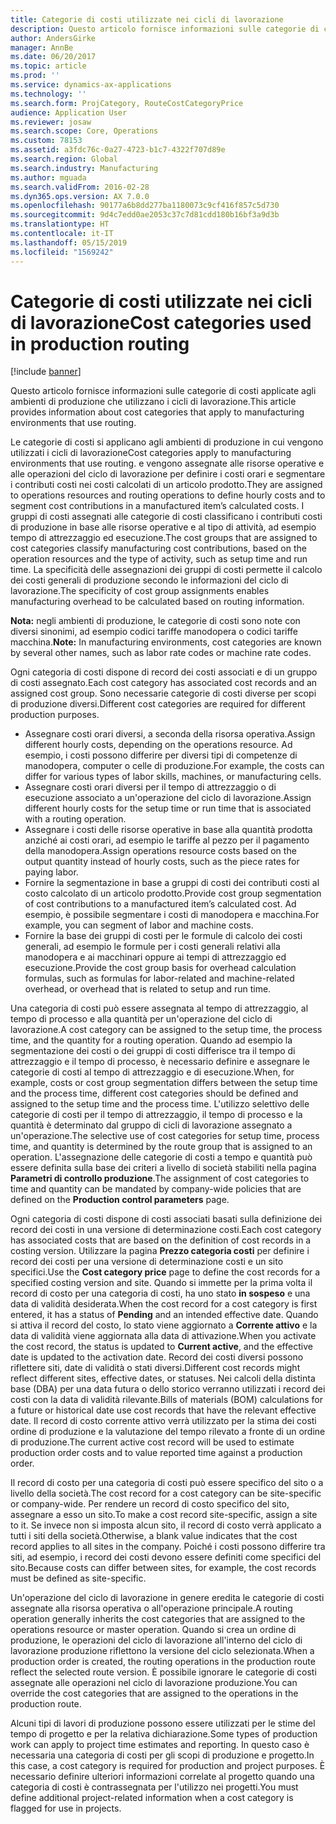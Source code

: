 ```yaml
---
title: Categorie di costi utilizzate nei cicli di lavorazione
description: Questo articolo fornisce informazioni sulle categorie di costi applicate agli ambienti di produzione che utilizzano i cicli di lavorazione.
author: AndersGirke
manager: AnnBe
ms.date: 06/20/2017
ms.topic: article
ms.prod: ''
ms.service: dynamics-ax-applications
ms.technology: ''
ms.search.form: ProjCategory, RouteCostCategoryPrice
audience: Application User
ms.reviewer: josaw
ms.search.scope: Core, Operations
ms.custom: 78153
ms.assetid: a3fdc76c-0a27-4723-b1c7-4322f707d89e
ms.search.region: Global
ms.search.industry: Manufacturing
ms.author: mguada
ms.search.validFrom: 2016-02-28
ms.dyn365.ops.version: AX 7.0.0
ms.openlocfilehash: 90177a6b8dd277ba1180073c9cf416f857c5d730
ms.sourcegitcommit: 9d4c7edd0ae2053c37c7d81cdd180b16bf3a9d3b
ms.translationtype: HT
ms.contentlocale: it-IT
ms.lasthandoff: 05/15/2019
ms.locfileid: "1569242"
---
```

# <a name="cost-categories-used-in-production-routing"></a><span data-ttu-id="184df-103">Categorie di costi utilizzate nei cicli di lavorazione</span><span class="sxs-lookup"><span data-stu-id="184df-103">Cost categories used in production routing</span></span>

[!include [banner](../includes/banner.md)]

<span data-ttu-id="184df-104">Questo articolo fornisce informazioni sulle categorie di costi applicate agli ambienti di produzione che utilizzano i cicli di lavorazione.</span><span class="sxs-lookup"><span data-stu-id="184df-104">This article provides information about cost categories that apply to manufacturing environments that use routing.</span></span>

<span data-ttu-id="184df-105">Le categorie di costi si applicano agli ambienti di produzione in cui vengono utilizzati i cicli di lavorazione</span><span class="sxs-lookup"><span data-stu-id="184df-105">Cost categories apply to manufacturing environments that use routing.</span></span> <span data-ttu-id="184df-106">e vengono assegnate alle risorse operative e alle operazioni del ciclo di lavorazione per definire i costi orari e segmentare i contributi costi nei costi calcolati di un articolo prodotto.</span><span class="sxs-lookup"><span data-stu-id="184df-106">They are assigned to operations resources and routing operations to define hourly costs and to segment cost contributions in a manufactured item’s calculated costs.</span></span> <span data-ttu-id="184df-107">I gruppi di costi assegnati alle categorie di costi classificano i contributi costi di produzione in base alle risorse operative e al tipo di attività, ad esempio tempo di attrezzaggio ed esecuzione.</span><span class="sxs-lookup"><span data-stu-id="184df-107">The cost groups that are assigned to cost categories classify manufacturing cost contributions, based on the operation resources and the type of activity, such as setup time and run time.</span></span> <span data-ttu-id="184df-108">La specificità delle assegnazioni dei gruppi di costi permette il calcolo dei costi generali di produzione secondo le informazioni del ciclo di lavorazione.</span><span class="sxs-lookup"><span data-stu-id="184df-108">The specificity of cost group assignments enables manufacturing overhead to be calculated based on routing information.</span></span> 

<span data-ttu-id="184df-109">**Nota:** negli ambienti di produzione, le categorie di costi sono note con diversi sinonimi, ad esempio codici tariffe manodopera o codici tariffe macchina.</span><span class="sxs-lookup"><span data-stu-id="184df-109">**Note:** In manufacturing environments, cost categories are known by several other names, such as labor rate codes or machine rate codes.</span></span> 

<span data-ttu-id="184df-110">Ogni categoria di costi dispone di record dei costi associati e di un gruppo di costi assegnato.</span><span class="sxs-lookup"><span data-stu-id="184df-110">Each cost category has associated cost records and an assigned cost group.</span></span> <span data-ttu-id="184df-111">Sono necessarie categorie di costi diverse per scopi di produzione diversi.</span><span class="sxs-lookup"><span data-stu-id="184df-111">Different cost categories are required for different production purposes.</span></span>

-   <span data-ttu-id="184df-112">Assegnare costi orari diversi, a seconda della risorsa operativa.</span><span class="sxs-lookup"><span data-stu-id="184df-112">Assign different hourly costs, depending on the operations resource.</span></span> <span data-ttu-id="184df-113">Ad esempio, i costi possono differire per diversi tipi di competenze di manodopera, computer o celle di produzione.</span><span class="sxs-lookup"><span data-stu-id="184df-113">For example, the costs can differ for various types of labor skills, machines, or manufacturing cells.</span></span>
-   <span data-ttu-id="184df-114">Assegnare costi orari diversi per il tempo di attrezzaggio o di esecuzione associato a un'operazione del ciclo di lavorazione.</span><span class="sxs-lookup"><span data-stu-id="184df-114">Assign different hourly costs for the setup time or run time that is associated with a routing operation.</span></span>
-   <span data-ttu-id="184df-115">Assegnare i costi delle risorse operative in base alla quantità prodotta anziché ai costi orari, ad esempio le tariffe al pezzo per il pagamento della manodopera.</span><span class="sxs-lookup"><span data-stu-id="184df-115">Assign operations resource costs based on the output quantity instead of hourly costs, such as the piece rates for paying labor.</span></span>
-   <span data-ttu-id="184df-116">Fornire la segmentazione in base a gruppi di costi dei contributi costi al costo calcolato di un articolo prodotto.</span><span class="sxs-lookup"><span data-stu-id="184df-116">Provide cost group segmentation of cost contributions to a manufactured item’s calculated cost.</span></span> <span data-ttu-id="184df-117">Ad esempio, è possibile segmentare i costi di manodopera e macchina.</span><span class="sxs-lookup"><span data-stu-id="184df-117">For example, you can segment of labor and machine costs.</span></span>
-   <span data-ttu-id="184df-118">Fornire la base dei gruppi di costi per le formule di calcolo dei costi generali, ad esempio le formule per i costi generali relativi alla manodopera e ai macchinari oppure ai tempi di attrezzaggio ed esecuzione.</span><span class="sxs-lookup"><span data-stu-id="184df-118">Provide the cost group basis for overhead calculation formulas, such as formulas for labor-related and machine-related overhead, or overhead that is related to setup and run time.</span></span>

<span data-ttu-id="184df-119">Una categoria di costi può essere assegnata al tempo di attrezzaggio, al tempo di processo e alla quantità per un'operazione del ciclo di lavorazione.</span><span class="sxs-lookup"><span data-stu-id="184df-119">A cost category can be assigned to the setup time, the process time, and the quantity for a routing operation.</span></span> <span data-ttu-id="184df-120">Quando ad esempio la segmentazione dei costi o dei gruppi di costi differisce tra il tempo di attrezzaggio e il tempo di processo, è necessario definire e assegnare le categorie di costi al tempo di attrezzaggio e di esecuzione.</span><span class="sxs-lookup"><span data-stu-id="184df-120">When, for example, costs or cost group segmentation differs between the setup time and the process time, different cost categories should be defined and assigned to the setup time and the process time.</span></span> <span data-ttu-id="184df-121">L'utilizzo selettivo delle categorie di costi per il tempo di attrezzaggio, il tempo di processo e la quantità è determinato dal gruppo di cicli di lavorazione assegnato a un'operazione.</span><span class="sxs-lookup"><span data-stu-id="184df-121">The selective use of cost categories for setup time, process time, and quantity is determined by the route group that is assigned to an operation.</span></span> <span data-ttu-id="184df-122">L'assegnazione delle categorie di costi a tempo e quantità può essere definita sulla base dei criteri a livello di società stabiliti nella pagina **Parametri di controllo produzione**.</span><span class="sxs-lookup"><span data-stu-id="184df-122">The assignment of cost categories to time and quantity can be mandated by company-wide policies that are defined on the **Production control parameters** page.</span></span> 

<span data-ttu-id="184df-123">Ogni categoria di costi dispone di costi associati basati sulla definizione dei record dei costi in una versione di determinazione costi.</span><span class="sxs-lookup"><span data-stu-id="184df-123">Each cost category has associated costs that are based on the definition of cost records in a costing version.</span></span> <span data-ttu-id="184df-124">Utilizzare la pagina **Prezzo categoria costi** per definire i record dei costi per una versione di determinazione costi e un sito specifici.</span><span class="sxs-lookup"><span data-stu-id="184df-124">Use the **Cost category price** page to define the cost records for a specified costing version and site.</span></span> <span data-ttu-id="184df-125">Quando si immette per la prima volta il record di costo per una categoria di costi, ha uno stato **in sospeso** e una data di validità desiderata.</span><span class="sxs-lookup"><span data-stu-id="184df-125">When the cost record for a cost category is first entered, it has a status of **Pending** and an intended effective date.</span></span> <span data-ttu-id="184df-126">Quando si attiva il record del costo, lo stato viene aggiornato a **Corrente attivo** e la data di validità viene aggiornata alla data di attivazione.</span><span class="sxs-lookup"><span data-stu-id="184df-126">When you activate the cost record, the status is updated to **Current active**, and the effective date is updated to the activation date.</span></span> <span data-ttu-id="184df-127">Record dei costi diversi possono riflettere siti, date di validità o stati diversi.</span><span class="sxs-lookup"><span data-stu-id="184df-127">Different cost records might reflect different sites, effective dates, or statuses.</span></span> <span data-ttu-id="184df-128">Nei calcoli della distinta base (DBA) per una data futura o dello storico verranno utilizzati i record dei costi con la data di validità rilevante.</span><span class="sxs-lookup"><span data-stu-id="184df-128">Bills of materials (BOM) calculations for a future or historical date use cost records that have the relevant effective date.</span></span> <span data-ttu-id="184df-129">Il record di costo corrente attivo verrà utilizzato per la stima dei costi ordine di produzione e la valutazione del tempo rilevato a fronte di un ordine di produzione.</span><span class="sxs-lookup"><span data-stu-id="184df-129">The current active cost record will be used to estimate production order costs and to value reported time against a production order.</span></span> 

<span data-ttu-id="184df-130">Il record di costo per una categoria di costi può essere specifico del sito o a livello della società.</span><span class="sxs-lookup"><span data-stu-id="184df-130">The cost record for a cost category can be site-specific or company-wide.</span></span> <span data-ttu-id="184df-131">Per rendere un record di costo specifico del sito, assegnare a esso un sito.</span><span class="sxs-lookup"><span data-stu-id="184df-131">To make a cost record site-specific, assign a site to it.</span></span> <span data-ttu-id="184df-132">Se invece non si imposta alcun sito, il record di costo verrà applicato a tutti i siti della società.</span><span class="sxs-lookup"><span data-stu-id="184df-132">Otherwise, a blank value indicates that the cost record applies to all sites in the company.</span></span> <span data-ttu-id="184df-133">Poiché i costi possono differire tra siti, ad esempio, i record dei costi devono essere definiti come specifici del sito.</span><span class="sxs-lookup"><span data-stu-id="184df-133">Because costs can differ between sites, for example, the cost records must be defined as site-specific.</span></span> 

<span data-ttu-id="184df-134">Un'operazione del ciclo di lavorazione in genere eredita le categorie di costi assegnate alla risorsa operativa o all'operazione principale.</span><span class="sxs-lookup"><span data-stu-id="184df-134">A routing operation generally inherits the cost categories that are assigned to the operations resource or master operation.</span></span> <span data-ttu-id="184df-135">Quando si crea un ordine di produzione, le operazioni del ciclo di lavorazione all'interno del ciclo di lavorazione produzione riflettono la versione del ciclo selezionata.</span><span class="sxs-lookup"><span data-stu-id="184df-135">When a production order is created, the routing operations in the production route reflect the selected route version.</span></span> <span data-ttu-id="184df-136">È possibile ignorare le categorie di costi assegnate alle operazioni nel ciclo di lavorazione produzione.</span><span class="sxs-lookup"><span data-stu-id="184df-136">You can override the cost categories that are assigned to the operations in the production route.</span></span> 

<span data-ttu-id="184df-137">Alcuni tipi di lavori di produzione possono essere utilizzati per le stime del tempo di progetto e per la relativa dichiarazione.</span><span class="sxs-lookup"><span data-stu-id="184df-137">Some types of production work can apply to project time estimates and reporting.</span></span> <span data-ttu-id="184df-138">In questo caso è necessaria una categoria di costi per gli scopi di produzione e progetto.</span><span class="sxs-lookup"><span data-stu-id="184df-138">In this case, a cost category is required for production and project purposes.</span></span> <span data-ttu-id="184df-139">È necessario definire ulteriori informazioni correlate al progetto quando una categoria di costi è contrassegnata per l'utilizzo nei progetti.</span><span class="sxs-lookup"><span data-stu-id="184df-139">You must define additional project-related information when a cost category is flagged for use in projects.</span></span>



